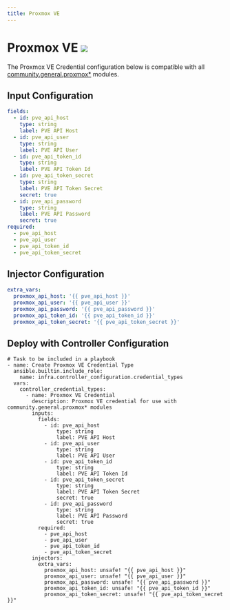```yaml
---
title: Proxmox VE
---
```

# Proxmox VE <img src="/icons/proxmox.png" class="credential-type-icon">

The Proxmox VE Credential configuration below is compatible with all [community.general.proxmox*](https://docs.ansible.com/ansible/latest/collections/community/general/index.html) modules.

## Input Configuration
```yaml
fields:
  - id: pve_api_host
    type: string
    label: PVE API Host
  - id: pve_api_user
    type: string
    label: PVE API User
  - id: pve_api_token_id
    type: string
    label: PVE API Token Id
  - id: pve_api_token_secret
    type: string
    label: PVE API Token Secret
    secret: true
  - id: pve_api_password
    type: string
    label: PVE API Password
    secret: true
required:
  - pve_api_host
  - pve_api_user
  - pve_api_token_id
  - pve_api_token_secret
```

## Injector Configuration
```yaml
extra_vars:
  proxmox_api_host: '{{ pve_api_host }}'
  proxmox_api_user: '{{ pve_api_user }}'
  proxmox_api_password: '{{ pve_api_password }}'
  proxmox_api_token_id: '{{ pve_api_token_id }}'
  proxmox_api_token_secret: '{{ pve_api_token_secret }}'

```

## Deploy with Controller Configuration

```
# Task to be included in a playbook
- name: Create Proxmox VE Credential Type
  ansible.builtin.include_role:
    name: infra.controller_configuration.credential_types
  vars:
    controller_credential_types:
      - name: Proxmox VE Credential
        description: Proxmox VE credential for use with community.general.proxmox* modules
        inputs:
          fields:
            - id: pve_api_host
                type: string
                label: PVE API Host
            - id: pve_api_user
                type: string
                label: PVE API User
            - id: pve_api_token_id
                type: string
                label: PVE API Token Id
            - id: pve_api_token_secret
                type: string
                label: PVE API Token Secret
                secret: true
            - id: pve_api_password
                type: string
                label: PVE API Password
                secret: true
          required:
            - pve_api_host
            - pve_api_user
            - pve_api_token_id
            - pve_api_token_secret
        injectors:
          extra_vars:
            proxmox_api_host: unsafe! "{{ pve_api_host }}"
            proxmox_api_user: unsafe! "{{ pve_api_user }}"
            proxmox_api_password: unsafe! "{{ pve_api_password }}"
            proxmox_api_token_id: unsafe! "{{ pve_api_token_id }}"
            proxmox_api_token_secret: unsafe! "{{ pve_api_token_secret }}"
```